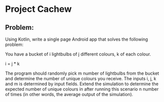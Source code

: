 # Project Cachew

## Problem: 
Using Kotlin, write a single page Android app that solves the following problem: 
 
You have a bucket of i lightbulbs of j different colours, k of each colour. 
 
i = j * k
 
The program should randomly pick m number of lightbulbs from the bucket and determine the number of unique colours you receive. The inputs i, j, k and m is determined by input fields.  Extend the simulation to determine the expected number of unique colours in after running this scenario n number of times (in other words, the average output of the simulation).


